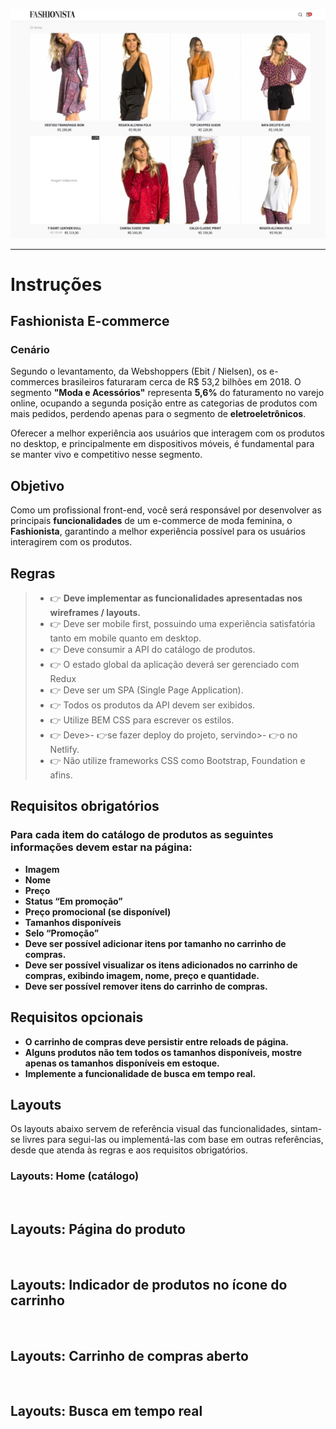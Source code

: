 <p align="center">
  <img alt="fashionista" title="fashionista" src="assets/projFinal.png" />
</p>

----

# Instruções

## Fashionista E-commerce

### Cenário

Segundo o levantamento, da Webshoppers (Ebit / Nielsen), os e-commerces brasileiros faturaram cerca de R$ 53,2 bilhões em 2018. O segmento **"Moda e Acessórios"** representa **5,6%** do faturamento no varejo online, ocupando a segunda posição entre as categorias de produtos com mais pedidos, perdendo apenas para o segmento de **eletroeletrônicos**.

Oferecer a melhor experiência aos usuários que interagem com os produtos no desktop, e principalmente em dispositivos móveis, é fundamental para se manter vivo e competitivo nesse segmento.

## Objetivo

Como um profissional front-end, você será responsável por desenvolver as principais **funcionalidades** de um e-commerce de moda feminina, o **Fashionista**, garantindo a melhor experiência possível para os usuários interagirem com os produtos.

## Regras

>
>- 👉 **Deve implementar as funcionalidades apresentadas nos wireframes / layouts.**
>- 👉 Deve ser mobile first, possuindo uma experiência satisfatória tanto em mobile quanto em desktop.
>- 👉 Deve consumir a API do catálogo de produtos.
>- 👉 O estado global da aplicação deverá ser gerenciado com Redux
>- 👉 Deve ser um SPA (Single Page Application).
>- 👉 Todos os produtos da API devem ser exibidos.
>- 👉 Utilize BEM CSS para escrever os estilos.
>- 👉 Deve>- 👉se fazer deploy do projeto, servindo>- 👉o no Netlify.
>- 👉 Não utilize frameworks CSS como Bootstrap, Foundation e afins.
>

## Requisitos obrigatórios


### Para cada item do catálogo de produtos as seguintes informações devem estar na página:

- **Imagem**
- **Nome**
- **Preço**
- **Status “Em promoção”**
- **Preço promocional (se disponível)**
- **Tamanhos disponíveis**
- **Selo “Promoção”**
- **Deve ser possível adicionar itens por tamanho no carrinho de compras.**
- **Deve ser possível visualizar os itens adicionados no carrinho de compras, exibindo imagem, nome, preço e quantidade.**
- **Deve ser possível remover itens do carrinho de compras.**


## Requisitos opcionais


- **O carrinho de compras deve persistir entre reloads de página.**
- **Alguns produtos não tem todos os tamanhos disponíveis, mostre apenas os tamanhos disponíveis em estoque.**
- **Implemente a funcionalidade de busca em tempo real.**


## Layouts

Os layouts abaixo servem de referência visual das funcionalidades, sintam-se livres para segui-las ou implementá-las com base em outras referências, desde que atenda às regras e aos requisitos obrigatórios.

### Layouts: Home (catálogo)

<p><img src="https://codenation-challenges.s3-us-west-1.amazonaws.com/ecommerce/1.png" alt=""></p>

## Layouts: Página do produto

<p><img src="https://codenation-challenges.s3-us-west-1.amazonaws.com/ecommerce/2.png" alt=""></p>

## Layouts: Indicador de produtos no ícone do carrinho

<p><img src="https://codenation-challenges.s3-us-west-1.amazonaws.com/ecommerce/3.png" alt=""></p>

## Layouts: Carrinho de compras aberto

<p><img src="https://codenation-challenges.s3-us-west-1.amazonaws.com/ecommerce/4.png" alt=""></p>

## Layouts: Busca em tempo real

<p><img src="https://codenation-challenges.s3-us-west-1.amazonaws.com/ecommerce/5.png" alt=""></p>
